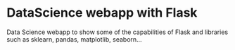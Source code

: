 # DataScience webapp with Flask
Data Science webapp to show some of the capabilities of Flask and libraries such as sklearn, pandas, matplotlib, seaborn...
